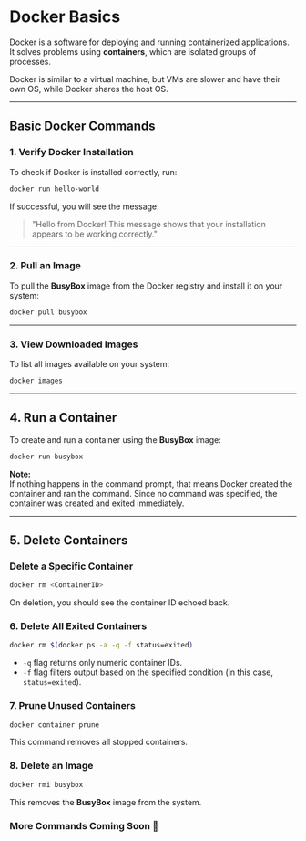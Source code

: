 # Docker Basics  

Docker is a software for deploying and running containerized applications.  
It solves problems using **containers**, which are isolated groups of processes.  

Docker is similar to a virtual machine, but VMs are slower and have their own OS, while Docker shares the host OS.  

---

## Basic Docker Commands  

### 1. Verify Docker Installation  
To check if Docker is installed correctly, run:  
```sh
docker run hello-world
```
If successful, you will see the message:  
> "Hello from Docker! This message shows that your installation appears to be working correctly."

---

### 2. Pull an Image  
To pull the **BusyBox** image from the Docker registry and install it on your system:  
```sh
docker pull busybox
```

---

### 3. View Downloaded Images  
To list all images available on your system:  
```sh
docker images
```

---

## 4. Run a Container  
To create and run a container using the **BusyBox** image:  
```sh
docker run busybox
```
**Note:**  
If nothing happens in the command prompt, that means Docker created the container and ran the command. Since no command was specified, the container was created and exited immediately.  

---

## 5. Delete Containers  

### Delete a Specific Container  
```sh
docker rm <ContainerID>
```
On deletion, you should see the container ID echoed back.  

### 6. Delete All Exited Containers  
```sh
docker rm $(docker ps -a -q -f status=exited)
```
- `-q` flag returns only numeric container IDs.  
- `-f` flag filters output based on the specified condition (in this case, `status=exited`).  

### 7. Prune Unused Containers  
```sh
docker container prune
```
This command removes all stopped containers.  

### 8. Delete an Image  
```sh
docker rmi busybox
```
This removes the **BusyBox** image from the system.  



### More Commands Coming Soon 🚀  

